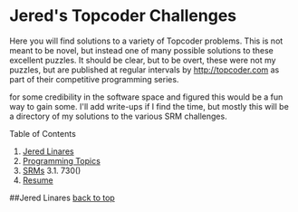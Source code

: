 # Jered's Topcoder Challenges

Here you will find solutions to a variety of Topcoder problems. This is not meant to be novel, but instead one of many possible solutions to these excellent puzzles. It should be clear, but to be overt, these were not my puzzles, but are published at regular intervals by http://topcoder.com as part of their competitive programming series. 

for some credibility in the software space and figured this would be a fun way to gain some. I'll add write-ups if I find the time, but mostly this will be a directory of my solutions to the various SRM challenges.

Table of Contents
1. [Jered Linares](#Jered-Linares)
2. [Programming Topics]()
3. [SRMs]()
	3.1. 730()
4. [Resume]()

##Jered Linares
[back to top](#Jered-Linares)

